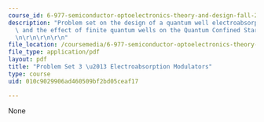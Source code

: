 ```yaml
---
course_id: 6-977-semiconductor-optoelectronics-theory-and-design-fall-2002
description: "Problem set on the design of a quantum well electroabsorption modulator\
  \ and the effect of finite quantum wells on the Quantum Confined Stark Effect. \r\
  \n\r\n\r\n\r\n"
file_location: /coursemedia/6-977-semiconductor-optoelectronics-theory-and-design-fall-2002/010c9029906ad460509bf2bd05ceaf17_ps3b.pdf
file_type: application/pdf
layout: pdf
title: "Problem Set 3 \u2013 Electroabsorption Modulators"
type: course
uid: 010c9029906ad460509bf2bd05ceaf17

---
```

None